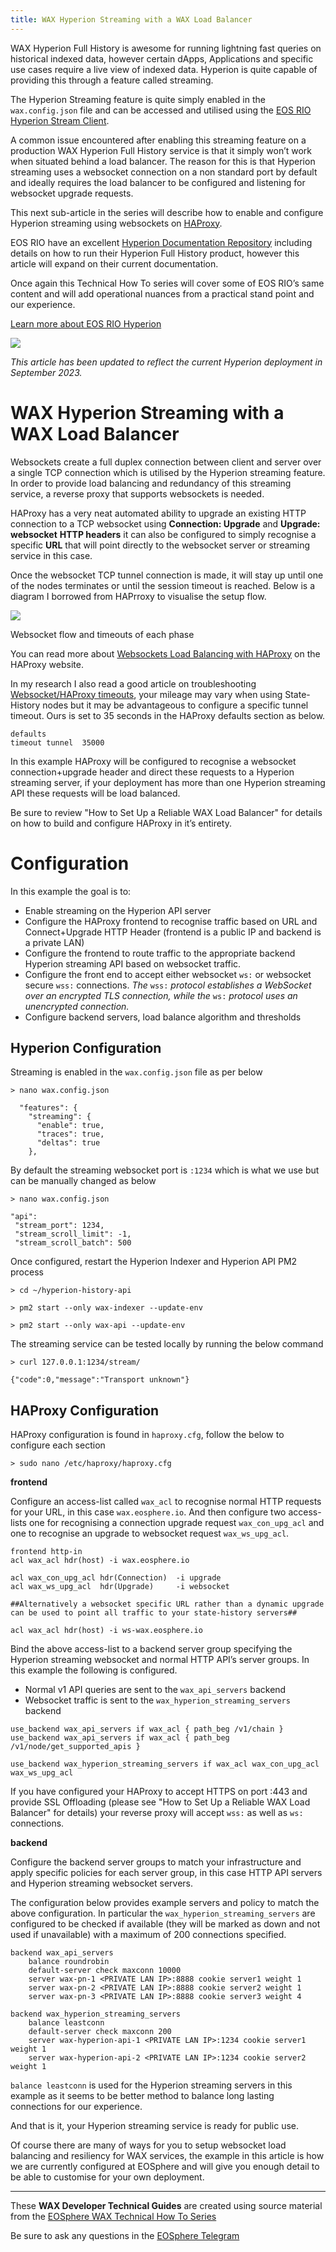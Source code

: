 ```yaml
---
title: WAX Hyperion Streaming with a WAX Load Balancer
---
```

WAX Hyperion Full History is awesome for running lightning fast queries on historical indexed data, however certain dApps, Applications and specific use cases require a live view of indexed data. Hyperion is quite capable of providing this through a feature called streaming.

The Hyperion Streaming feature is quite simply enabled in the  `wax.config.json`  file and can be accessed and utilised using the  [EOS RIO Hyperion Stream Client](https://github.com/eosrio/hyperion-stream-client).

A common issue encountered after enabling this streaming feature on a production WAX Hyperion Full History service is that it simply won’t work when situated behind a load balancer. The reason for this is that Hyperion streaming uses a websocket connection on a non standard port by default and ideally requires the load balancer to be configured and listening for websocket upgrade requests.

This next sub-article in the series will describe how to enable and configure Hyperion streaming using websockets on  [HAProxy](http://www.haproxy.org/).

EOS RIO have an excellent  [Hyperion Documentation Repository](https://hyperion.docs.eosrio.io/)  including details on how to run their Hyperion Full History product, however this article will expand on their current documentation.

Once again this Technical How To series will cover some of EOS RIO’s same content and will add operational nuances from a practical stand point and our experience.

[Learn more about EOS RIO Hyperion](https://eosrio.io/hyperion/)

![](https://miro.medium.com/v2/resize:fit:598/0*VJM9YUUmYPzi9zEc.png)

_This article has been updated to reflect the current Hyperion deployment in September 2023._

# WAX Hyperion Streaming with a WAX Load Balancer

Websockets create a full duplex connection between client and server over a single TCP connection which is utilised by the Hyperion streaming feature. In order to provide load balancing and redundancy of this streaming service, a reverse proxy that supports websockets is needed.

HAProxy has a very neat automated ability to upgrade an existing HTTP connection to a TCP websocket using  **Connection: Upgrade**  and  **Upgrade: websocket**  **HTTP headers**  it can also be configured to simply recognise a specific  **URL**  that will point directly to the websocket server or streaming service in this case.

Once the websocket TCP tunnel connection is made, it will stay up until one of the nodes terminates or until the session timeout is reached. Below is a diagram I borrowed from HAPrroxy to visualise the setup flow.

![](https://miro.medium.com/v2/resize:fit:700/0*6VaGcMEzPyrGnvwf.png)

Websocket flow and timeouts of each phase

You can read more about  [Websockets Load Balancing with HAProxy](https://www.haproxy.com/blog/websockets-load-balancing-with-haproxy/)  on the HAProxy website.

In my research I also read a good article on troubleshooting  [Websocket/HAProxy timeouts](https://lucjan.medium.com/investigating-websocket-haproxy-reconnecting-and-timeouts-6d19cc0002a1), your mileage may vary when using State-History nodes but it may be advantageous to configure a specific tunnel timeout. Ours is set to 35 seconds in the HAProxy defaults section as below.

```
defaults  
timeout tunnel  35000
```

In this example HAProxy will be configured to recognise a websocket connection+upgrade header and direct these requests to a Hyperion streaming server, if your deployment has more than one Hyperion streaming API these requests will be load balanced.

Be sure to review "How to Set Up a Reliable WAX Load Balancer" for details on how to build and configure HAProxy in it’s entirety.

# Configuration

In this example the goal is to:

-   Enable streaming on the Hyperion API server
-   Configure the HAProxy frontend to recognise traffic based on URL and Connect+Upgrade HTTP Header (frontend is a public IP and backend is a private LAN)
-   Configure the frontend to route traffic to the appropriate backend Hyperion streaming API based on websocket traffic.
-   Configure the front end to accept either websocket  `ws:`  or websocket secure  `wss:`  connections.  _The_ `wss:` _protocol establishes a WebSocket over an encrypted TLS connection, while the_ `ws:` _protocol uses an unencrypted connection._
-   Configure backend servers, load balance algorithm and thresholds

## Hyperion Configuration

Streaming is enabled in the  `wax.config.json`  file as per below

```
> nano wax.config.json  
  
  "features": {  
    "streaming": {  
      "enable": true,  
      "traces": true,  
      "deltas": true  
    },
```

By default the streaming websocket port is  `:1234`  which is what we use but can be manually changed as below

```
> nano wax.config.json  
  
"api":  
 "stream_port": 1234,  
 "stream_scroll_limit": -1,  
 "stream_scroll_batch": 500
```

Once configured, restart the Hyperion Indexer and Hyperion API PM2 process

```
> cd ~/hyperion-history-api  

> pm2 start --only wax-indexer --update-env  

> pm2 start --only wax-api --update-env
```
The streaming service can be tested locally by running the below command

```
> curl 127.0.0.1:1234/stream/  
  
{"code":0,"message":"Transport unknown"}
```

## HAProxy Configuration

HAProxy configuration is found in  `haproxy.cfg`, follow the below to configure each section

```
> sudo nano /etc/haproxy/haproxy.cfg
```
**frontend**

Configure an access-list called  `wax_acl`  to recognise normal HTTP requests for your URL, in this case  `wax.eosphere.io`. And then configure two access-lists one for recognising a connection upgrade request  `wax_con_upg_acl`  and one to recognise an upgrade to websocket request  `wax_ws_upg_acl`.

```
frontend http-in  
acl wax_acl hdr(host) -i wax.eosphere.io  
  
acl wax_con_upg_acl hdr(Connection)  -i upgrade  
acl wax_ws_upg_acl  hdr(Upgrade)     -i websocket  
  
##Alternatively a websocket specific URL rather than a dynamic upgrade can be used to point all traffic to your state-history servers##  
  
acl wax_acl hdr(host) -i ws-wax.eosphere.io
```

Bind the above access-list to a backend server group specifying the Hyperion streaming websocket and normal HTTP API’s server groups. In this example the following is configured.

-   Normal v1 API queries are sent to the  `wax_api_servers`  backend
-   Websocket traffic is sent to the  `wax_hyperion_streaming_servers`  backend

```
use_backend wax_api_servers if wax_acl { path_beg /v1/chain }  
use_backend wax_api_servers if wax_acl { path_beg /v1/node/get_supported_apis }  
  
use_backend wax_hyperion_streaming_servers if wax_acl wax_con_upg_acl wax_ws_upg_acl
```

If you have configured your HAProxy to accept HTTPS on port :443 and provide SSL Offloading (please see "How to Set Up a Reliable WAX Load Balancer" for details) your reverse proxy will accept  `wss:`  as well as  `ws:`  connections.

**backend**

Configure the backend server groups to match your infrastructure and apply specific policies for each server group, in this case HTTP API servers and Hyperion streaming websocket servers.

The configuration below provides example servers and policy to match the above configuration. In particular the  `wax_hyperion_streaming_servers`  are configured to be checked if available (they will be marked as down and not used if unavailable) with a maximum of 200 connections specified.

```
backend wax_api_servers  
    balance roundrobin  
    default-server check maxconn 10000  
    server wax-pn-1 <PRIVATE LAN IP>:8888 cookie server1 weight 1              
    server wax-pn-2 <PRIVATE LAN IP>:8888 cookie server2 weight 1              
    server wax-pn-3 <PRIVATE LAN IP>:8888 cookie server3 weight 4  
  
backend wax_hyperion_streaming_servers  
    balance leastconn  
    default-server check maxconn 200  
    server wax-hyperion-api-1 <PRIVATE LAN IP>:1234 cookie server1 weight 1             
    server wax-hyperion-api-2 <PRIVATE LAN IP>:1234 cookie server2 weight 1
```

`balance leastconn`  is used for the Hyperion streaming servers in this example as it seems to be better method to balance long lasting connections for our experience.

And that is it, your Hyperion streaming service is ready for public use.

Of course there are many of ways for you to setup websocket load balancing and resiliency for WAX services, the example in this article is how we are currently configured at EOSphere and will give you enough detail to be able to customise for your own deployment.

  ---

These **WAX Developer Technical Guides** are created using source material from the [EOSphere WAX Technical How To Series](https://medium.com/eosphere/wax-technical-how-to/home)

Be sure to ask any questions in the  [EOSphere Telegram](https://t.me/eosphere_io)
